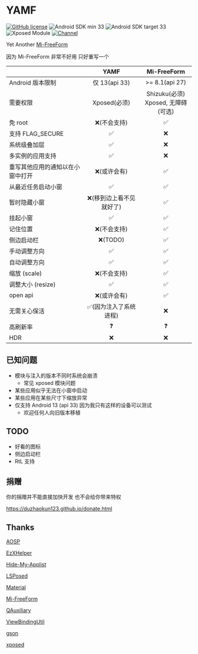 # YAMF

[![GitHub license](https://img.shields.io/github/license/duzhaokun123/YAMF?style=flat-square)](https://github.com/duzhaokun123/YAFM/blob/main/LICENSE)
![Android SDK min 33](https://img.shields.io/badge/Android%20SDK-%3E%3D%2033-brightgreen?style=flat-square&logo=android)
![Android SDK target 33](https://img.shields.io/badge/Android%20SDK-target%2033-brightgreen?style=flat-square&logo=android)
![Xposed Module](https://img.shields.io/badge/Xposed-Module-blue?style=flat-square)
[![Channel](https://img.shields.io/badge/Follow-Telegram-blue.svg?logo=telegram&style=flat-square)](https://t.me/YAMF_channel)

Yet Another [Mi-FreeForm](https://github.com/sunshine0523/Mi-FreeForm)

因为 Mi-FreeForm 非常不好用 只好重写一个

|                  |     YAMF      |           Mi-FreeForm            |
|------------------|:-------------:|:--------------------------------:|
| Android 版本限制     | 仅 13(api 33)  |          >= 8.1(api 27)          |
| 需要权限             |  Xposed(必须)   | Shizuku(必须) <br/>Xposed, 无障碍(可选) |
| 免 root           |    ❌(不会支持)    |                ✅                 |
| 支持 FLAG_SECURE   |       ✅       |                ❌                 |
| 系统级叠加层           |       ✅       |                ❌                 |
| 多实例的应用支持         |       ✅       |                ❌                 |
| 重写其他应用的通知以在小窗中打开 |    ❌(或许会有)    |                ✅                 |
| 从最近任务启动小窗        |       ✅       |                ✅                 |
| 暂时隐藏小窗           | ❌(移到边上看不见就好了) |                ✅                 |
| 挂起小窗             |       ✅       |                ✅                 |
| 记住位置             |    ❌(不会支持)    |                ✅                 |
| 侧边启动栏            |    ❌(TODO)    |                ✅                 |
| 手动调整方向           |       ✅       |                ✅                 |
| 自动调整方向           |       ✅       |                ✅                 |
| 缩放 (scale)       |    ❌(不会支持)    |                ✅                 |
| 调整大小 (resize)    |       ✅       |                ✅                 |            
| open api         |    ❌(或许会有)    |                ✅                 |
| 无需关心保活           | ✅(因为注入了系统进程)  |                ❌                 |
| 高刷新率             |       ❓       |                ❓                 |
| HDR              |       ❌       |                ❌                 |

## 已知问题

- 模块与注入的版本不同时系统会崩溃
    - 常见 xposed 模块问题
- 某些应用似乎无法在小窗中启动
- 某些应用在某些尺寸下缩放异常
- 仅支持 Android 13 (api 33) 因为我只有这样的设备可以测试
    - 欢迎任何人向旧版本移植

## TODO

- 好看的图标
- 侧边启动栏
- RtL 支持

## 捐赠

你的捐赠并不能直接加快开发 也不会给你带来特权

https://duzhaokun123.github.io/donate.html

## Thanks

[AOSP](https://source.android.com/)

[EzXHelper](https://github.com/KyuubiRan/EzXHelper)

[Hide-My-Applist](https://github.com/Dr-TSNG/Hide-My-Applist)

[LSPosed](https://github.com/LSPosed/LSPosed)

[Material](https://material.io/)

[Mi-FreeForm](https://github.com/sunshine0523/Mi-FreeForm)

[QAuxiliary](https://github.com/cinit/QAuxiliary)

[ViewBindingUtil](https://github.com/matsudamper/ViewBindingUtil)

[gson](https://github.com/google/gson)

[xposed](https://forum.xda-developers.com/xposed)



